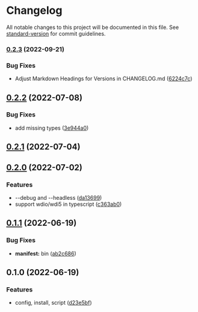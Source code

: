 # Changelog

All notable changes to this project will be documented in this file. See [standard-version](https://github.com/conventional-changelog/standard-version) for commit guidelines.

### [0.2.3](https://github.com/ui5-community/create-wdi5/compare/v0.2.2...v0.2.3) (2022-09-21)


### Bug Fixes

* Adjust Markdown Headings for Versions in CHANGELOG.md ([6224c7c](https://github.com/ui5-community/create-wdi5/commit/6224c7c7eaed55e14359c75047060723dc42fe57))

## [0.2.2](https://github.com/ui5-community/create-wdi5/compare/v0.2.1...v0.2.2) (2022-07-08)


### Bug Fixes

* add missing types ([3e944a0](https://github.com/ui5-community/create-wdi5/commit/3e944a0b7f272777b34c8f4c777003d6fd385a02))

## [0.2.1](https://github.com/ui5-community/create-wdi5/compare/v0.2.0...v0.2.1) (2022-07-04)

## [0.2.0](https://github.com/ui5-community/create-wdi5/compare/v0.1.1...v0.2.0) (2022-07-02)


### Features

* --debug and --headless ([da13699](https://github.com/ui5-community/create-wdi5/commit/da13699aee7a7029fd1af646a2b70df2278f0d6c))
* support wdio/wdi5 in typescript ([c363ab0](https://github.com/ui5-community/create-wdi5/commit/c363ab0619e9826ce6a43a3ee9d62ac9afd0aa08))

## [0.1.1](https://github.com/ui5-community/create-wdi5/compare/v0.1.0...v0.1.1) (2022-06-19)


### Bug Fixes

* **manifest:** bin ([ab2c686](https://github.com/ui5-community/create-wdi5/commit/ab2c6864b3b2033bc373d9cc155f0e68a3c52282))

## 0.1.0 (2022-06-19)


### Features

* config, install, script ([d23e5bf](https://github.com/ui5-community/create-wdi5/commit/d23e5bf2d4cce82befa80fb2b44496a6f6005fa0))
